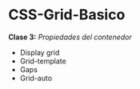 # CSS-Grid-Basico

**Clase 3:** *Propiedades del contenedor* 
- Display grid
- Grid-template
- Gaps
- Grid-auto 
# 
